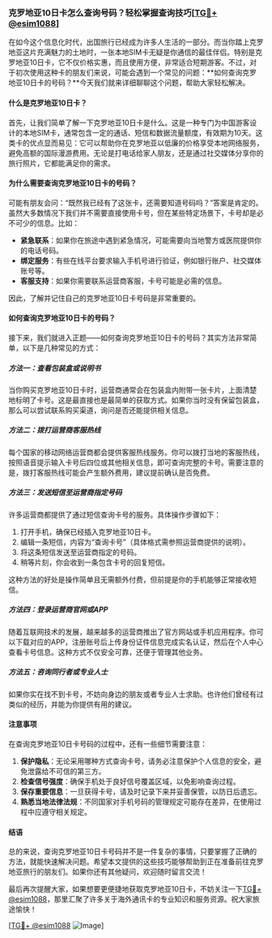 ### 克罗地亚10日卡怎么查询号码？轻松掌握查询技巧[[TG💪+ @esim1088](https://t.me/s/esim1088)]

在如今这个信息化时代，出国旅行已经成为许多人生活的一部分。而当你踏上克罗地亚这片充满魅力的土地时，一张本地SIM卡无疑是你通信的最佳伴侣。特别是克罗地亚10日卡，它不仅价格实惠，而且使用方便，非常适合短期游客。不过，对于初次使用这种卡的朋友们来说，可能会遇到一个常见的问题：**如何查询克罗地亚10日卡的号码？**今天我们就来详细聊聊这个问题，帮助大家轻松解决。

#### 什么是克罗地亚10日卡？

首先，让我们简单了解一下克罗地亚10日卡是什么。这是一种专门为中国游客设计的本地SIM卡，通常包含一定的通话、短信和数据流量额度，有效期为10天。这类卡的优点显而易见：它可以帮助你在克罗地亚以低廉的价格享受本地网络服务，避免高额的国际漫游费用。无论是打电话给家人朋友，还是通过社交媒体分享你的旅行照片，它都能满足你的需求。

#### 为什么需要查询克罗地亚10日卡的号码？

可能有朋友会问：“既然我已经有了这张卡，还需要知道号码吗？”答案是肯定的。虽然大多数情况下我们并不需要直接使用卡号，但在某些特定场景下，卡号却是必不可少的信息。比如：

- **紧急联系**：如果你在旅途中遇到紧急情况，可能需要向当地警方或医院提供你的电话号码。
- **绑定服务**：有些在线平台要求输入手机号进行验证，例如银行账户、社交媒体账号等。
- **客服支持**：如果你需要联系运营商客服，卡号可能是必需的信息。

因此，了解并记住自己的克罗地亚10日卡号码是非常重要的。

#### 如何查询克罗地亚10日卡的号码？

接下来，我们就进入正题——如何查询克罗地亚10日卡的号码？其实方法非常简单，以下是几种常见的方式：

##### 方法一：查看包装盒或说明书

当你购买克罗地亚10日卡时，运营商通常会在包装盒内附带一张卡片，上面清楚地标明了卡号。这是最直接也是最简单的获取方式。如果你当时没有保留包装盒，那么可以尝试联系购买渠道，询问是否还能提供相关信息。

##### 方法二：拨打运营商客服热线

每个国家的移动网络运营商都会提供客服热线服务。你可以拨打当地的客服热线，按照语音提示输入卡号后四位或其他相关信息，即可查询完整的卡号。需要注意的是，拨打客服热线可能会产生额外费用，建议提前确认是否免费。

##### 方法三：发送短信至运营商指定号码

许多运营商都提供了通过短信查询卡号的服务。具体操作步骤如下：

1. 打开手机，确保已经插入克罗地亚10日卡。
2. 编辑一条短信，内容为“查询卡号”（具体格式需参照运营商提供的说明）。
3. 将这条短信发送至运营商指定的号码。
4. 稍等片刻，你会收到一条包含卡号的回复短信。

这种方法的好处是操作简单且无需额外付费，但前提是你的手机能够正常接收短信。

##### 方法四：登录运营商官网或APP

随着互联网技术的发展，越来越多的运营商推出了官方网站或手机应用程序。你可以下载对应的APP，注册账号后上传身份证件信息完成实名认证，然后在个人中心查看卡号信息。这种方式不仅安全可靠，还便于管理其他业务。

##### 方法五：咨询同行者或专业人士

如果你实在找不到卡号，不妨向身边的朋友或者专业人士求助。也许他们曾经有过类似的经历，并能为你提供有用的建议。

#### 注意事项

在查询克罗地亚10日卡号码的过程中，还有一些细节需要注意：

1. **保护隐私**：无论采用哪种方式查询卡号，请务必注意保护个人信息的安全，避免泄露给不可信的第三方。
2. **检查信号强度**：确保手机处于良好信号覆盖区域，以免影响查询过程。
3. **保存重要信息**：一旦获得卡号，请及时记录下来并妥善保管，以防日后遗忘。
4. **熟悉当地法律法规**：不同国家对手机号码的管理规定可能存在差异，在使用过程中应遵守相关规定。

#### 结语

总的来说，查询克罗地亚10日卡号码并不是一件复杂的事情，只要掌握了正确的方法，就能快速解决问题。希望本文提供的这些技巧能够帮助到正在准备前往克罗地亚旅行的朋友们。如果你还有其他疑问，欢迎随时留言交流！

最后再次提醒大家，如果想要更便捷地获取克罗地亚10日卡，不妨关注一下[TG💪+ @esim1088](https://t.me/s/esim1088)，那里汇聚了许多关于海外通讯卡的专业知识和服务资源。祝大家旅途愉快！

[[TG💪+ @esim1088](https://t.me/s/esim1088) ![Image](https://i.postimg.cc/4NQfJmqS/Snipaste-2025-05-13-00-14-12.png)]